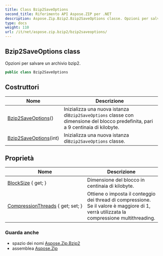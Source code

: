 ```yaml
---
title: Class Bzip2SaveOptions
second_title: Riferimento API Aspose.ZIP per .NET
description: Aspose.Zip.Bzip2.Bzip2SaveOptions classe. Opzioni per salvare un archivio bzip2.
type: docs
weight: 110
url: /it/net/aspose.zip.bzip2/bzip2saveoptions/
---
```

## Bzip2SaveOptions class

Opzioni per salvare un archivio bzip2.

```csharp
public class Bzip2SaveOptions
```

## Costruttori

| Nome | Descrizione |
| --- | --- |
| [Bzip2SaveOptions](bzip2saveoptions/#constructor)() | Inizializza una nuova istanza di`Bzip2SaveOptions` classe con dimensione del blocco predefinita, pari a 9 centinaia di kilobyte. |
| [Bzip2SaveOptions](bzip2saveoptions/#constructor_1)(int) | Inizializza una nuova istanza di`Bzip2SaveOptions` classe. |

## Proprietà

| Nome | Descrizione |
| --- | --- |
| [BlockSize](../../aspose.zip.bzip2/bzip2saveoptions/blocksize/) { get; } | Dimensione del blocco in centinaia di kilobyte. |
| [CompressionThreads](../../aspose.zip.bzip2/bzip2saveoptions/compressionthreads/) { get; set; } | Ottiene o imposta il conteggio dei thread di compressione. Se il valore è maggiore di 1, verrà utilizzata la compressione multithreading. |

### Guarda anche

* spazio dei nomi [Aspose.Zip.Bzip2](../../aspose.zip.bzip2/)
* assemblea [Aspose.Zip](../../)


